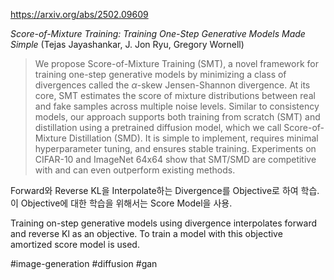 https://arxiv.org/abs/2502.09609

*Score-of-Mixture Training: Training One-Step Generative Models Made Simple* (Tejas Jayashankar, J. Jon Ryu, Gregory Wornell)

> We propose Score-of-Mixture Training (SMT), a novel framework for training one-step generative models by minimizing a class of divergences called the $\alpha$-skew Jensen-Shannon divergence. At its core, SMT estimates the score of mixture distributions between real and fake samples across multiple noise levels. Similar to consistency models, our approach supports both training from scratch (SMT) and distillation using a pretrained diffusion model, which we call Score-of-Mixture Distillation (SMD). It is simple to implement, requires minimal hyperparameter tuning, and ensures stable training. Experiments on CIFAR-10 and ImageNet 64x64 show that SMT/SMD are competitive with and can even outperform existing methods.

Forward와 Reverse KL을 Interpolate하는 Divergence를 Objective로 하여 학습. 이 Objective에 대한 학습을 위해서는 Score Model을 사용.

<english>
Training on-step generative models using divergence interpolates forward and reverse Kl as an objective. To train a model with this objective amortized score model is used.
</english>

#image-generation #diffusion #gan 